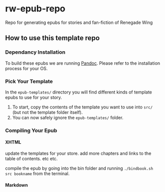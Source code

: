 # rw-epub-repo

Repo for generating epubs for stories and fan-fiction of Renegade Wing

## How to use this template repo

### Dependancy Installation

To build these epubs we are running [Pandoc](https://pandoc.org/index.html). Please refer to the installation process for your OS.

### Pick Your Template

In the `epub-templates/` directory you will find different kinds of template epubs to use for your story.

1. To start, copy the contents of the template you want to use into `src/` (but not the template folder itself).
2. You can now safely ignore the `epub-templates/` folder.

### Compiling Your Epub

#### XHTML

update the templates for your store. add more chapters and links to the table of contents. etc etc.

compile the epub by going into the bin folder and running `./bindbook.sh src bookname` from the terminal.

#### Markdown